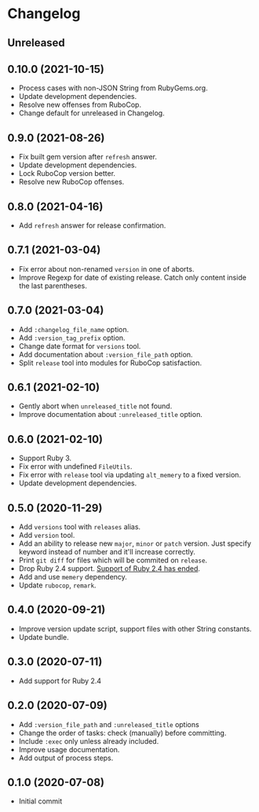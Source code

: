 # Changelog

## Unreleased

## 0.10.0 (2021-10-15)

*   Process cases with non-JSON String from RubyGems.org.
*   Update development dependencies.
*   Resolve new offenses from RuboCop.
*   Change default for unreleased in Changelog.

## 0.9.0 (2021-08-26)

*   Fix built gem version after `refresh` answer.
*   Update development dependencies.
*   Lock RuboCop version better.
*   Resolve new RuboCop offenses.

## 0.8.0 (2021-04-16)

*   Add `refresh` answer for release confirmation.

## 0.7.1 (2021-03-04)

*   Fix error about non-renamed `version` in one of aborts.
*   Improve Regexp for date of existing release.
    Catch only content inside the last parentheses.

## 0.7.0 (2021-03-04)

*   Add `:changelog_file_name` option.
*   Add `:version_tag_prefix` option.
*   Change date format for `versions` tool.
*   Add documentation about `:version_file_path` option.
*   Split `release` tool into modules for RuboCop satisfaction.

## 0.6.1 (2021-02-10)

*   Gently abort when `unreleased_title` not found.
*   Improve documentation about `:unreleased_title` option.

## 0.6.0 (2021-02-10)

*   Support Ruby 3.
*   Fix error with undefined `FileUtils`.
*   Fix error with `release` tool via updating `alt_memery` to a fixed version.
*   Update development dependencies.

## 0.5.0 (2020-11-29)

*   Add `versions` tool with `releases` alias.
*   Add `version` tool.
*   Add an ability to release new `major`, `minor` or `patch` version.
    Just specify keyword instead of number and it'll increase correctly.
*   Print `git diff` for files which will be commited on `release`.
*   Drop Ruby 2.4 support.
    [Support of Ruby 2.4 has ended](https://www.ruby-lang.org/en/news/2020/04/05/support-of-ruby-2-4-has-ended/).
*   Add and use `memery` dependency.
*   Update `rubocop`, `remark`.

## 0.4.0 (2020-09-21)

*   Improve version update script, support files with other String constants.
*   Update bundle.

## 0.3.0 (2020-07-11)

*   Add support for Ruby 2.4

## 0.2.0 (2020-07-09)

*   Add `:version_file_path` and `:unreleased_title` options
*   Change the order of tasks: check (manually) before committing.
*   Include `:exec` only unless already included.
*   Improve usage documentation.
*   Add output of process steps.

## 0.1.0 (2020-07-08)

*   Initial commit
